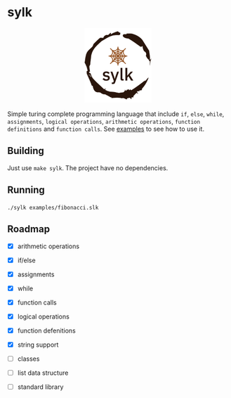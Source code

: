 # sylk
<p align="center">
<img src="./logo.png" alt="drawing" width="30%"/>
</p>

Simple turing complete programming language that include `if`, `else`, `while`, `assignments`, `logical operations`, `arithmetic operations`, `function definitions` and `function calls`.
See [examples](./examples) to see how to use it.

## Building

Just use `make sylk`. The project have no dependencies.

## Running

`./sylk examples/fibonacci.slk`

## Roadmap

- [x] arithmetic operations
- [x] if/else
- [x] assignments
- [x] while
- [x] function calls
- [x] logical operations
- [x] function defenitions
- [x] string support
- [ ] classes
- [ ] list data structure
- [ ] standard library

